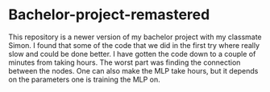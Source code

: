 # Bachelor-project-remastered
This repository is a newer version of my bachelor project with my classmate Simon. I found that some of the code that we did in the first try where really slow and could be done better. I have gotten the code down to a couple of minutes from taking hours. The worst part was finding the connection between the nodes. One can also make the MLP take hours, but it depends on the parameters one is training the MLP on. 
